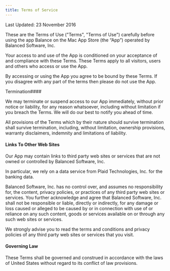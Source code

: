 ```yaml
---
title: Terms of Service
---
```


Last Updated: 23 November 2016

These are the Terms of Use ("Terms", "Terms of Use") carefully before using the app Balance on the Mac App Store (the “App”) operated by Balanced Software, Inc.

Your access to and use of the App is conditioned on your acceptance of and compliance with these Terms. These Terms apply to all visitors, users and others who access or use the App.

By accessing or using the App you agree to be bound by these Terms. If you disagree with any part of the terms then please do not use the App.

Termination####

We may terminate or suspend access to our App immediately, without prior notice or liability, for any reason whatsoever, including without limitation if you breach the Terms. We will do our best to notify you ahead of time.

All provisions of the Terms which by their nature should survive termination shall survive termination, including, without limitation, ownership provisions, warranty disclaimers, indemnity and limitations of liability.

#### Links To Other Web Sites

Our App may contain links to third­ party web sites or services that are not owned or controlled by Balanced Software, Inc.

In particular, we rely on a data service from Plaid Technologies, Inc. for the banking data.

Balanced Software, Inc. has no control over, and assumes no responsibility for, the content, privacy policies, or practices of any third party web sites or services. You further acknowledge and agree that Balanced Software, Inc. shall not be responsible or liable, directly or indirectly, for any damage or loss caused or alleged to be caused by or in connection with use of or reliance on any such content, goods or services available on or through any such web sites or services.

We strongly advise you to read the terms and conditions and privacy policies of any third­ party web sites or services that you visit.

#### Governing Law

These Terms shall be governed and construed in accordance with the laws of United States without regard to its conflict of law provisions.
